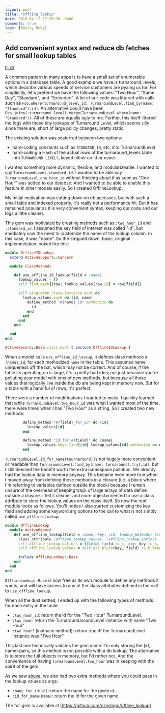 ```yaml
---
layout: post
title: "offline_lookup"
date: 2016-04-12 17:36:36 -0400
comments: true
tags: [Rails, Ruby]
---
```


## Add convenient syntax and reduce db fetches for small lookup tables
<a href="#tl-dr-offline_lookup">tl; dr</a>

A common pattern in many apps is to have a small set of enumerable options in a database table. A good example we have is turnaround_levels, which decsribe various speeds of service customers are pyaing us for. For simplicitly, let's pretend we have the following values: "Two Hour", "Same Day", "Standard", and "Extended". A lot of our code was littered with calls such as `Foo.where(turnaround_level_id: TurnaroundLevel.find_by(name: "Standard").id)`. An alternative could have been `Foo.joins(:turnaround_level).merge(TurnaroundLevel.where(name: "Standard"))`. All of these are equally ugly to me. Further, this itself littered the logs with these tiny lookups of Turnaround Level, which seems silly since there are, short of large policy changes, pretty static.

The existing solution was scaterred between two options:

- hard-coding constants such as `STANDARD_ID`, etc, into TurnaroundLevel
- hard-coding a Hash of the actual rows of the turnaround_levels table into `TURNAROUND_LEVELS`, keyed either on id or name.

I wanted something more dynamic, flexible, and modularizeable. I wanted to say `TurnaroundLevel.standard_id`. I wanted to be able say `TurnaroundLevel.one_hour_id` without thinking about it as soon as "One Hour" was added to our databse. And I wanted to be able to enable this feature in other models easily. So I created OfflineLookup.

My initial motivation was cutting down on db accesses. but with such a small table and indexed properly, it's really not a performance hit. But it has remained popular as it is very convenient syntax, keeping our code and our logs a little cleaner.

This gem was motivated by creating methods such as `:two_hour_id` and `:standard_id`. I assumed the key field of interest was called "id", but imediately saw the need to customize the name of the lookup column. In this case, it was "name". So the stripped down, basic, original implemnetation looked like this:

```ruby
module OfflineIDLookup
  extend ActiveSupport::Concern

  module ClassMethods

    def use_offline_id_lookup(field = :name)
      lookup_values = {}
      self.find_each{|row| lookup_values[row.id] = row[field]}

      self.singleton_class.instance_eval do
        lookup_values.each do |id, name|
          define_method "#{name}_id".methodize do
            id
          end
        end
      end
    end

  end
end

ActiveRecord::Base.class_eval { include OfflineIDLookup }
```

When a model calls `use_offline_id_lookup`, it defines class methods `#{name}_id`, for each methodized `name` in the table. This assumes name uniqueness off the bat, which may not be correct. And of course, if the table its operating on is large, it's a pretty bad idea; not just because you're polluting your model with tons of new methods, but because all those values that logically live inside the db are being kept in memory now. But for a table with a handlful of rows, it's perfect.

There were a number of modifications I wanted to make. I quickly learned that whlie `TurnaroundLevel.two_hour_id` was what I wanted most of the time, there were times when I has "Two Hour" as a string. So I created two new methods:

<a name="arg_methods"></a>

```ruby arg_methods
        define_method "#{field}_for_id" do |id|
          lookup_values[id]
        end

        define_method "id_for_#{field}" do |name|
          lookup_values.keys.find{|id| lookup_values[id].methodize == name.to_s.methodize}
        end
```

`TurnaroudnLevel.id_for_name(tuurnaround)` is not hugely more convenient or readable than `TurnaroundLevel.find_by(name: turnaround).try(:id)`, but I still deemed the benefit worth the extra namespace pollution. We already had the lookup data in memory anyway. This became even more true when I moved away from defining these methods in a closure (i.e. a block where I'm referring to variables defined outside the block) because I remain unsure of the overhead of keeping track of large arrays of data define outside a closure. I felt it cleaner and more object=oriented to use a class attribute to store the lookup values on the class itself. So now the root module looks as follows. You'll notice I also started customizing the key field and adding some keyword arg options to the call to what is not simply called `use_offline_lookup`:

```ruby
module OfflineLookup
  module ActiveRecord
    def use_offline_lookup(field = :name, key: :id, lookup_methods: true)
      class_attribute :offline_lookup_values, :offline_lookup_options
      self.offline_lookup_options = {field: field.to_s, key: key.to_s, lookup_methods: lookup_methods}.freeze
      self.offline_lookup_values = self.all.pluck(key, field).to_h.freeze

      include OfflineLookup::Base
    end
  end
end
```

`OfflineLookup::Base` is now free as its own module to define any methods it wants, and will have access to any of the class attributes defined in the call to `use_offline_lookup`.

When all the dust settled, I ended up with the following types of methods for each entry in the table:

* `:two_hour_id`: return the id for the "Two Hour" TurnaroundLevel.
* `:two_hour`: return the TurnaroundaroundLevel instance with name "Two Hour"
* `:two_hour?` (instnace method): return true iff the TurnaroundLevel instance was "Two Hour"

This last one technically violates the gem name: I'm only storing the (id, name) pairs, so this method is not possible with a db lookup. The alternative is to store the full objects in memory, but I'd rather not. And the convenience of having `TurnaroundLevel.two_hour` was in keeping with the spirit of the gem.

As we saw [above](#arg_methods), we also had two extra methods where you could pass in the lookup values as args:

* `:name_for_id(id)`: return the name for the given id.
* `:id_for_name(name)`: return the id for the given name.

<a name="tl-dr-offline_lookup"></a>

The full gem is available at [https://github.com/ozydingo/offline_lookup]
